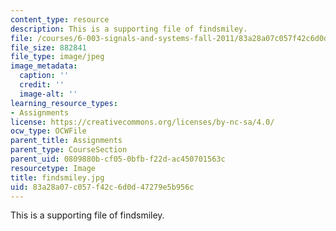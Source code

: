 ```yaml
---
content_type: resource
description: This is a supporting file of findsmiley.
file: /courses/6-003-signals-and-systems-fall-2011/83a28a07c057f42c6d0d47279e5b956c_findsmiley.jpg
file_size: 882841
file_type: image/jpeg
image_metadata:
  caption: ''
  credit: ''
  image-alt: ''
learning_resource_types:
- Assignments
license: https://creativecommons.org/licenses/by-nc-sa/4.0/
ocw_type: OCWFile
parent_title: Assignments
parent_type: CourseSection
parent_uid: 0809880b-cf05-0bfb-f22d-ac450701563c
resourcetype: Image
title: findsmiley.jpg
uid: 83a28a07-c057-f42c-6d0d-47279e5b956c
---
```

This is a supporting file of findsmiley.